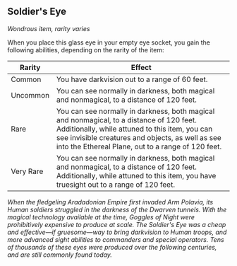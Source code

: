 ## Soldier's Eye
*Wondrous item, rarity varies*

When you place this glass eye in your empty eye socket, you gain the following abilities, depending on the rarity of the item:

| Rarity | Effect |
|---|---|
| Common | You have darkvision out to a range of 60 feet. |
| Uncommon | You can see normally in darkness, both magical and nonmagical, to a distance of 120 feet. |
| Rare | You can see normally in darkness, both magical and nonmagical, to a distance of 120 feet.<br>Additionally, while attuned to this item, you can see invisible creatures and objects, as well as see into the Ethereal Plane, out to a range of 120 feet. |
| Very Rare | You can see normally in darkness, both magical and nonmagical, to a distance of 120 feet.<br>Additionally, while attuned to this item, you have truesight out to a range of 120 feet. |


_When the fledgeling Aradadonian Empire first invaded Arm Polavia, its Human soldiers struggled in the darkness of the Dwarven tunnels. With the magical technology available at the time, Goggles of Night were prohibitively expensive to produce at scale. The Soldier's Eye was a cheap and effective—if gruesome—way to bring darkvision to Human troops, and more advanced sight abilities to commanders and special operators. Tens of thousands of these eyes were produced over the following centuries, and are still commonly found today._
